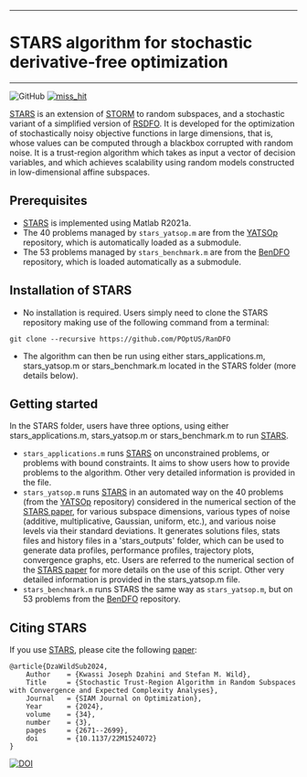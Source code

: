 *****
# STARS algorithm for stochastic derivative-free optimization
*****
![GitHub](https://img.shields.io/github/license/poptus/randfo) [![miss_hit](https://github.com/POptUS/RanDFO/actions/workflows/miss_hit.yml/badge.svg)](https://github.com/POptUS/RanDFO/actions/workflows/miss_hit.yml)

[STARS](https://doi.org/10.1137/22M1524072) is an extension of [STORM](https://doi.org/10.1007/s10107-017-1141-8) to random subspaces, and a stochastic variant of a simplified version of [RSDFO](https://doi.org/10.1007/s10107-022-01836-1). It is developed for the optimization of stochastically noisy objective functions in large dimensions, that is, whose values can be computed through a blackbox corrupted with random noise. It is a trust-region algorithm which takes as input a vector of decision variables, and which achieves scalability using random models constructed in low-dimensional affine subspaces.

## Prerequisites

* [STARS](https://doi.org/10.1137/22M1524072) is implemented using Matlab R2021a.
* The 40 problems managed by `stars_yatsop.m` are from the [YATSOp](https://github.com/POptUS/YATSOp) repository, which is automatically loaded as a submodule.
* The 53 problems managed by `stars_benchmark.m` are from the [BenDFO](https://github.com/POptUS/BenDFO) repository, which is loaded automatically as a submodule.

## Installation of STARS

* No installation is required. Users simply need to clone the STARS repository making use of the following command from a terminal:

```
git clone --recursive https://github.com/POptUS/RanDFO
```
* The algorithm can then be run using either stars_applications.m, stars_yatsop.m or stars_benchmark.m located in the STARS folder (more details below).

## Getting started

In the STARS folder, users have three options, using either stars_applications.m, stars_yatsop.m or stars_benchmark.m to run [STARS](https://doi.org/10.1137/22M1524072).

* `stars_applications.m` runs [STARS](https://doi.org/10.1137/22M1524072) on unconstrained problems, or problems with bound constraints. It aims to show users how to provide problems to the algorithm. Other very detailed information is provided in the file.
* `stars_yatsop.m` runs [STARS](https://doi.org/10.1137/22M1524072) in an automated way on the 40 problems (from the [YATSOp](https://github.com/POptUS/YATSOp) repository) considered in the numerical section of the [STARS paper](https://doi.org/10.1137/22M1524072), for various subspace dimensions, various types of noise (additive, multiplicative, Gaussian, uniform, etc.), and various noise levels via their standard deviations. It generates solutions files, stats files and history files in a 'stars_outputs' folder, which can be used to generate data profiles, performance profiles, trajectory plots, convergence graphs, etc. Users are referred to the numerical section of the [STARS paper](https://doi.org/10.1137/22M1524072) for more details on the use of this script. Other very detailed information is provided in the stars_yatsop.m file.
* `stars_benchmark.m` runs STARS the same way as `stars_yatsop.m`, but on 53 problems from the [BenDFO](https://github.com/POptUS/BenDFO) repository.

## Citing STARS

If you use [STARS](https://doi.org/10.1137/22M1524072), please cite the following [paper](https://doi.org/10.1137/22M1524072):


```
@article{DzaWildSub2024,
	Author    = {Kwassi Joseph Dzahini and Stefan M. Wild},
	Title     = {Stochastic Trust-Region Algorithm in Random Subspaces with Convergence and Expected Complexity Analyses},
	Journal   = {SIAM Journal on Optimization},
	Year      = {2024},
	volume    = {34},
	number    = {3},
	pages     = {2671--2699},
	doi       = {10.1137/22M1524072}
}
```
[![DOI](https://doi.org/10.1137/22M1524072)](https://doi.org/10.1137/22M1524072)
